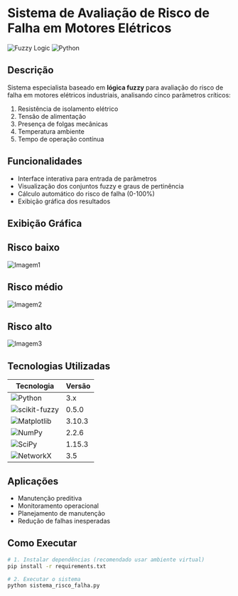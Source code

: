 # Sistema de Avaliação de Risco de Falha em Motores Elétricos

![Fuzzy Logic](https://img.shields.io/badge/Fuzzy-Logic-blue)
![Python](https://img.shields.io/badge/Python-3.x-green)

## Descrição

Sistema especialista baseado em **lógica fuzzy** para avaliação do risco de falha em motores elétricos industriais, analisando cinco parâmetros críticos:

1. Resistência de isolamento elétrico
2. Tensão de alimentação
3. Presença de folgas mecânicas
4. Temperatura ambiente
5. Tempo de operação contínua

## Funcionalidades

- Interface interativa para entrada de parâmetros
- Visualização dos conjuntos fuzzy e graus de pertinência
- Cálculo automático do risco de falha (0-100%)
- Exibição gráfica dos resultados

## Exibição Gráfica

## Risco baixo
![Imagem1](https://github.com/user-attachments/assets/32662013-1f19-4241-b366-1f98a7b2799d)

## Risco médio
![Imagem2](https://github.com/user-attachments/assets/3b0f6511-ebfb-48ff-ad80-ee09189e6ce9)

## Risco alto
![Imagem3](https://github.com/user-attachments/assets/f0ba944e-810f-4311-87be-23f09f160c87)

## Tecnologias Utilizadas

| Tecnologia | Versão |
|------------|--------|
| ![Python](https://img.shields.io/badge/Python-3.x-blue) | 3.x |
| ![scikit-fuzzy](https://img.shields.io/badge/scikit--fuzzy-0.5.0-orange) | 0.5.0 |
| ![Matplotlib](https://img.shields.io/badge/Matplotlib-3.10.3-red) | 3.10.3 |
| ![NumPy](https://img.shields.io/badge/NumPy-2.2.6-yellow) | 2.2.6 |
| ![SciPy](https://img.shields.io/badge/SciPy-1.15.3-blueviolet) | 1.15.3 |
| ![NetworkX](https://img.shields.io/badge/NetworkX-3.5-green) | 3.5 |

## Aplicações

- Manutenção preditiva
- Monitoramento operacional
- Planejamento de manutenção
- Redução de falhas inesperadas

## Como Executar

```bash
# 1. Instalar dependências (recomendado usar ambiente virtual)
pip install -r requirements.txt

# 2. Executar o sistema
python sistema_risco_falha.py

